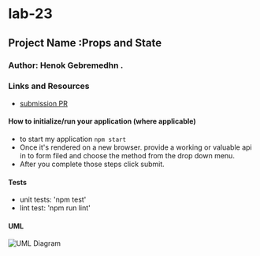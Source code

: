 # lab-23

## Project Name :Props and State 

### Author: Henok Gebremedhn .

### Links and Resources

- [submission PR](https://codesandbox.io/s/github/henok-401-javascript/lab-23/pull/3)


#### How to initialize/run your application (where applicable)

- to start my application `npm start` 
- Once it's rendered on a new browser. provide a working or valuable api in to form filed and choose the method from the drop down menu.
- After you complete those steps click submit.

#### Tests

- unit tests: 'npm test'
- lint test: 'npm run lint'

#### UML

![UML Diagram]()